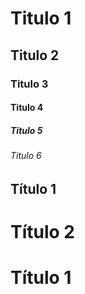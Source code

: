 # Titulo 1

## Titulo 2

### Titulo 3

#### Titulo 4

##### Titulo 5

###### Titulo 6

Título 1
-

Título 2
====


# Título 1 #

